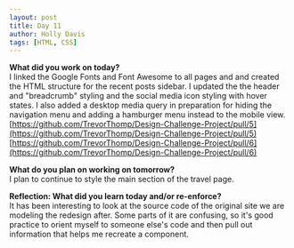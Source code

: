 ```yaml
---
layout: post
title: Day 11
author: Holly Davis
tags: [HTML, CSS]
---
```


**What did you work on today?**  
I linked the Google Fonts and Font Awesome to all pages and and created the HTML structure for the recent posts sidebar. I updated the the header and "breadcrumb" styling and the social media icon styling with hover states. I also added a desktop media query in preparation for hiding the navigation menu and adding a hamburger menu instead to the mobile view.
[https://github.com/TrevorThomp/Design-Challenge-Project/pull/5](https://github.com/TrevorThomp/Design-Challenge-Project/pull/5)  
[https://github.com/TrevorThomp/Design-Challenge-Project/pull/6](https://github.com/TrevorThomp/Design-Challenge-Project/pull/6)

**What do you plan on working on tomorrow?**  
I plan to continue to style the main section of the travel page.

**Reflection: What did you learn today and/or re-enforce?**  
It has been interesting to look at the source code of the original site we are modeling the redesign after. Some parts of it are confusing, so it's good practice to orient myself to someone else's code and then pull out information that helps me recreate a component.


